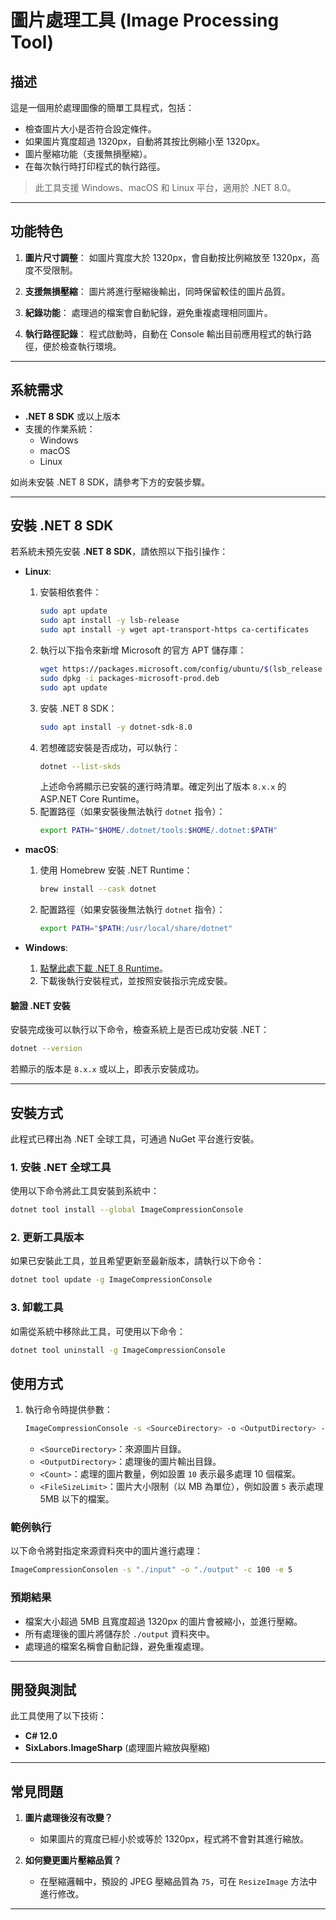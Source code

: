 # 圖片處理工具 (Image Processing Tool)

## 描述
這是一個用於處理圖像的簡單工具程式，包括：
- 檢查圖片大小是否符合設定條件。
- 如果圖片寬度超過 1320px，自動將其按比例縮小至 1320px。
- 圖片壓縮功能（支援無損壓縮）。
- 在每次執行時打印程式的執行路徑。

> 此工具支援 Windows、macOS 和 Linux 平台，適用於 .NET 8.0。

---

## 功能特色
1. **圖片尺寸調整**：
   如圖片寬度大於 1320px，會自動按比例縮放至 1320px，高度不受限制。

2. **支援無損壓縮**：
   圖片將進行壓縮後輸出，同時保留較佳的圖片品質。

3. **紀錄功能**：
   處理過的檔案會自動紀錄，避免重複處理相同圖片。

4. **執行路徑記錄**：
   程式啟動時，自動在 Console 輸出目前應用程式的執行路徑，便於檢查執行環境。

---

## 系統需求
- **.NET 8 SDK** 或以上版本
- 支援的作業系統：
   - Windows
   - macOS
   - Linux

如尚未安裝 .NET 8 SDK，請參考下方的安裝步驟。

---
## 安裝 .NET 8 SDK

若系統未預先安裝 **.NET 8 SDK**，請依照以下指引操作：

- **Linux**:
   1. 安裝相依套件：
      ```bash
      sudo apt update
      sudo apt install -y lsb-release
      sudo apt install -y wget apt-transport-https ca-certificates
      ```
   2. 執行以下指令來新增 Microsoft 的官方 APT 儲存庫：
      ```bash
      wget https://packages.microsoft.com/config/ubuntu/$(lsb_release -rs)/packages-microsoft-prod.deb -O packages-microsoft-prod.deb
      sudo dpkg -i packages-microsoft-prod.deb
      sudo apt update
      ```
   3. 安裝 .NET 8 SDK：
      ```bash
      sudo apt install -y dotnet-sdk-8.0
      ``` 
   4. 若想確認安裝是否成功，可以執行：
      ```bash
      dotnet --list-skds
      ```
      上述命令將顯示已安裝的運行時清單。確定列出了版本 `8.x.x` 的 ASP.NET Core Runtime。
   5. 配置路徑（如果安裝後無法執行 `dotnet` 指令）：
      ```bash
      export PATH="$HOME/.dotnet/tools:$HOME/.dotnet:$PATH"
      ```
- **macOS**:
   1. 使用 Homebrew 安裝 .NET Runtime：
      ```bash
      brew install --cask dotnet
      ```
   2. 配置路徑（如果安裝後無法執行 `dotnet` 指令）：
      ```bash
      export PATH="$PATH:/usr/local/share/dotnet"
      ```

- **Windows**:
   1. [點擊此處下載 .NET 8 Runtime](https://dotnet.microsoft.com/download/dotnet/8.0/runtime)。
   2. 下載後執行安裝程式，並按照安裝指示完成安裝。

#### 驗證 .NET 安裝
安裝完成後可以執行以下命令，檢查系統上是否已成功安裝 .NET：
```bash
dotnet --version
```
若顯示的版本是 `8.x.x` 或以上，即表示安裝成功。

---

## 安裝方式

此程式已釋出為 .NET 全球工具，可通過 NuGet 平台進行安裝。

### 1. 安裝 .NET 全球工具
使用以下命令將此工具安裝到系統中：
```bash
dotnet tool install --global ImageCompressionConsole
```

### 2. 更新工具版本
如果已安裝此工具，並且希望更新至最新版本，請執行以下命令：
```bash
dotnet tool update -g ImageCompressionConsole
```

### 3. 卸載工具
如需從系統中移除此工具，可使用以下命令：
```bash
dotnet tool uninstall -g ImageCompressionConsole
```

## 使用方式

1. 執行命令時提供參數：
   ```bash
   ImageCompressionConsole -s <SourceDirectory> -o <OutputDirectory> -c <Count> -e <FileSizeLimit>
   ```
    - `<SourceDirectory>`：來源圖片目錄。
    - `<OutputDirectory>`：處理後的圖片輸出目錄。
    - `<Count>`：處理的圖片數量，例如設置 `10` 表示最多處理 10 個檔案。
    - `<FileSizeLimit>`：圖片大小限制（以 MB 為單位），例如設置 `5` 表示處理 5MB 以下的檔案。

### 範例執行
以下命令將對指定來源資料夾中的圖片進行處理：
```bash
ImageCompressionConsolen -s "./input" -o "./output" -c 100 -e 5
```

### 預期結果
- 檔案大小超過 5MB 且寬度超過 1320px 的圖片會被縮小，並進行壓縮。
- 所有處理後的圖片將儲存於 `./output` 資料夾中。
- 處理過的檔案名稱會自動記錄，避免重複處理。

---

## 開發與測試
此工具使用了以下技術：
- **C# 12.0**
- **SixLabors.ImageSharp** (處理圖片縮放與壓縮)

---

## 常見問題
1. **圖片處理後沒有改變？**
    - 如果圖片的寬度已經小於或等於 1320px，程式將不會對其進行縮放。

2. **如何變更圖片壓縮品質？**
    - 在壓縮邏輯中，預設的 JPEG 壓縮品質為 `75`，可在 `ResizeImage` 方法中進行修改。

---